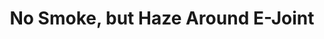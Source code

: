 ---
categories: all_articles
provider_display: "www.nytimes.com"
provider_name: "www.nytimes.com"
favicon_url: http://static01.nyt.com/favicon.ico
title: "No Smoke, but Haze Around E-Joint"
published: 2015-01-16
source: http://www.nytimes.com/2015/01/13/health/with-the-e-joint-the-smoke-clears-.html
thumbnail: http://static01.nyt.com/images/2015/01/13/science/13MARI/13MARI-facebookJumbo.jpg
---